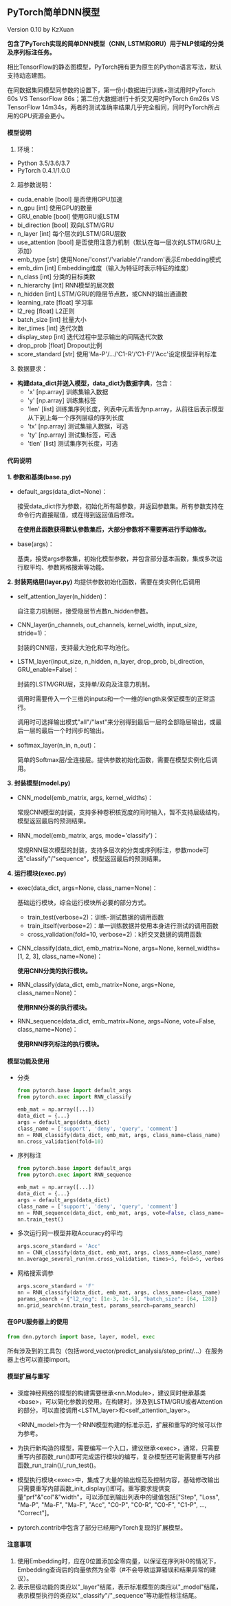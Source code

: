 ## PyTorch简单DNN模型

Version 0.10 by KzXuan

**包含了PyTorch实现的简单DNN模型（CNN, LSTM和GRU）用于NLP领域的分类及序列标注任务。**

相比TensorFlow的静态图模型，PyTorch拥有更为原生的Python语言写法，默认支持动态建图。

在同数据集同模型同参数的设置下，第一份小数据进行训练+测试用时PyTorch 60s VS TensorFlow 86s；第二份大数据进行十折交叉用时PyTorch 6m26s VS TensorFlow 14m34s，两者的测试准确率结果几乎完全相同，同时PyTorch所占用的GPU资源会更小。

  

#### 模型说明

1. 环境：

* Python 3.5/3.6/3.7
* PyTorch 0.4.1/1.0.0

2. 超参数说明：

- cuda_enable [bool]	是否使用GPU加速
- n_gpu [int]			使用GPU的数量
- GRU_enable [bool]	使用GRU或LSTM
- bi_direction [bool]	双向LSTM/GRU
- n_layer [int]			每个层次的LSTM/GRU层数
- use_attention [bool]	是否使用注意力机制（默认在每一层次的LSTM/GRU上添加）
- emb_type [str]		使用None/'const'/'variable'/'random'表示Embedding模式
- emb_dim [int]		Embedding维度（输入为特征时表示特征的维度）
- n_class [int]			分类的目标类数
- n_hierarchy [int]		RNN模型的层次数
- n_hidden [int]		LSTM/GRU的隐层节点数，或CNN的输出通道数
- learning_rate [float]	学习率
- l2_reg [float]			L2正则
- batch_size [int]		批量大小
- iter_times [int]		迭代次数
- display_step [int]		迭代过程中显示输出的间隔迭代次数
- drop_prob [float]		Dropout比例
- score_standard [str]	使用'Ma-P'/.../‘C1-R'/‘C1-F'/'Acc'设定模型评判标准

3. 数据要求：

- **构建data_dict并送入模型，data_dict为数据字典**，包含：
  - 'x' [np.array]		训练集输入数据
  - 'y' [np.array]		训练集标签
  - 'len' [list]		训练集序列长度，列表中元素皆为np.array，从前往后表示模型从下到上每一个序列层级的序列长度
  - 'tx' [np.array]	测试集输入数据，可选
  - 'ty' [np.array]	测试集标签，可选
  - 'tlen' [list]		测试集序列长度，可选



#### 代码说明

**1. 参数和基类(base.py)**

* default_args(data_dict=None)：

  接受data_dict作为参数，初始化所有超参数，并返回参数集。所有参数支持在命令行内直接赋值，或在得到返回值后修改。

  **在使用此函数获得默认参数集后，大部分参数将不需要再进行手动修改。**

* base(args)：

  基类，接受args参数集，初始化模型参数，并包含部分基本函数，集成多次运行取平均、参数网格搜索等功能。

**2. 封装网络层(layer.py)**  均提供参数初始化函数，需要在类实例化后调用

* self_attention_layer(n_hidden)：

  自注意力机制层，接受隐层节点数n_hidden参数。

* CNN_layer(in_channels, out_channels, kernel_width, input_size, stride=1)：

  封装的CNN层，支持最大池化和平均池化。

* LSTM_layer(input_size, n_hidden, n_layer, drop_prob, bi_direction, GRU_enable=False)：

  封装的LSTM/GRU层，支持单/双向及注意力机制。

  调用时需要传入一个三维的inputs和一个一维的length来保证模型的正常运行。

  调用时可选择输出模式"all"/"last"来分别得到最后一层的全部隐层输出，或最后一层的最后一个时间步的输出。

* softmax_layer(n_in, n_out)：

  简单的Softmax层/全连接层。提供参数初始化函数，需要在模型实例化后调用。

**3. 封装模型(model.py)**

* CNN_model(emb_matrix, args, kernel_widths)：

  常规CNN模型的封装，支持多种卷积核宽度的同时输入，暂不支持层级结构，模型返回最后的预测结果。

* RNN_model(emb_matrix, args, mode='classify')：

  常规RNN层次模型的封装，支持多层次的分类或序列标注，参数mode可选"classify"/"sequence"，模型返回最后的预测结果。

**4. 运行模块(exec.py)**

* exec(data_dict, args=None, class_name=None)：

  基础运行模块，综合运行模块所必要的部分方式。

  - train_test(verbose=2)：训练-测试数据的调用函数
  - train_itself(verbose=2)：单一训练数据并使用本身进行测试的调用函数
  - cross_validation(fold=10, verbose=2)：k折交叉数据的调用函数

* CNN_classify(data_dict, emb_matrix=None, args=None, kernel_widths=[1, 2, 3], class_name=None)：

  **使用CNN分类的执行模块。**

* RNN_classify(data_dict, emb_matrix=None, args=None, class_name=None)：

  **使用RNN分类的执行模块。**

* RNN_sequence(data_dict, emb_matrix=None, args=None, vote=False, class_name=None)：

  **使用RNN序列标注的执行模块。**



#### 模型功能及使用

* 分类

  ```python
  from pytorch.base import default_args
  from pytorch.exec import RNN_classify
  
  emb_mat = np.array([...])
  data_dict = {...}
  args = default_args(data_dict)
  class_name = ['support', 'deny', 'query', 'comment']
  nn = RNN_classify(data_dict, emb_mat, args, class_name=class_name)
  nn.cross_validation(fold=10)
  ```

* 序列标注

  ```python
  from pytorch.base import default_args
  from pytorch.exec import RNN_sequence
  
  emb_mat = np.array([...])
  data_dict = {...}
  args = default_args(data_dict)
  class_name = ['support', 'deny', 'query', 'comment']
  nn = RNN_sequence(data_dict, emb_mat, args, vote=False, class_name=class_name)
  nn.train_test()
  ```

* 多次运行同一模型并取Accuracy的平均

  ```python
  args.score_standard = 'Acc'
  nn = CNN_classify(data_dict, emb_mat, args, class_name=class_name)
  nn.average_several_run(nn.cross_validation, times=5, fold=5, verbose=2)
  ```

* 网格搜索调参

  ```python
  args.score_standard = 'F'
  nn = RNN_classify(data_dict, emb_mat, args, class_name=class_name)
  params_search = {"l2_reg": [1e-3, 1e-5], "batch_size": [64, 128]}
  nn.grid_search(nn.train_test, params_search=params_search)
  ```



#### 在GPU服务器上的使用

```python
from dnn.pytorch import base, layer, model, exec
```

所有涉及到的工具包（包括word_vector/predict_analysis/step_print/…）在服务器上也可以直接import。



#### 模型扩展与重写

- 深度神经网络的模型的构建需要继承\<nn.Module\>，建议同时继承基类\<base\>，可以简化参数的使用。在构建时，涉及到LSTM/GRU或者Attention的部分，可以直接调用\<LSTM_layer\>和\<self_attention_layer\>。

  \<RNN_model\>作为一个RNN模型构建的标准示范，扩展和重写的时候可以作为参考。

- 为执行新构造的模型，需要编写一个入口，建议继承\<exec\>，通常，只需要重写内部函数\_run()即可完成运行模块的编写，复杂模型还可能需要重写内部函数\_run_train()/\_run_test()。

- 模型执行模块\<exec\>中，集成了大量的输出规范及控制内容，基础修改输出只需要重写内部函数\_init_display()即可。重写要求提供变量"prf"&"col"&"width"，可以添加到输出列表中的键值包括["Step", "Loss", "Ma-P", "Ma-F", "Ma-F", "Acc", "C0-P", "C0-R", "C0-F", "C1-P", …, "Correct"]。

- pytorch.contrib中包含了部分已经用PyTorch复现的扩展模型。



#### 注意事项

1. 使用Embedding时，应在0位置添加全零向量，以保证在序列补0的情况下，Embedding查询后的向量依然为全零（#不会导致运算错误和结果异常的建议）。
2. 表示层级功能的类应以"\_layer"结尾，表示标准模型的类应以"\_model"结尾，表示模型执行的类应以"\_classify"/"\_sequence"等功能性标注结尾。

